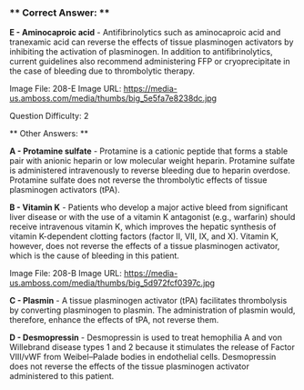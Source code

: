 ### ** Correct Answer: **

**E - Aminocaproic acid** - Antifibrinolytics such as aminocaproic acid and tranexamic acid can reverse the effects of tissue plasminogen activators by inhibiting the activation of plasminogen. In addition to antifibrinolytics, current guidelines also recommend administering FFP or cryoprecipitate in the case of bleeding due to thrombolytic therapy.

Image File: 208-E
Image URL: https://media-us.amboss.com/media/thumbs/big_5e5fa7e8238dc.jpg

Question Difficulty: 2

** Other Answers: **

**A - Protamine sulfate** - Protamine is a cationic peptide that forms a stable pair with anionic heparin or low molecular weight heparin. Protamine sulfate is administered intravenously to reverse bleeding due to heparin overdose. Protamine sulfate does not reverse the thrombolytic effects of tissue plasminogen activators (tPA).

**B - Vitamin K** - Patients who develop a major active bleed from significant liver disease or with the use of a vitamin K antagonist (e.g., warfarin) should receive intravenous vitamin K, which improves the hepatic synthesis of vitamin K-dependent clotting factors (factor II, VII, IX, and X). Vitamin K, however, does not reverse the effects of a tissue plasminogen activator, which is the cause of bleeding in this patient.

Image File: 208-B
Image URL: https://media-us.amboss.com/media/thumbs/big_5d972fcf0397c.jpg

**C - Plasmin** - A tissue plasminogen activator (tPA) facilitates thrombolysis by converting plasminogen to plasmin. The administration of plasmin would, therefore, enhance the effects of tPA, not reverse them.

**D - Desmopressin** - Desmopressin is used to treat hemophilia A and von Willebrand disease types 1 and 2 because it stimulates the release of Factor VIII/vWF from Weibel–Palade bodies in endothelial cells. Desmopressin does not reverse the effects of the tissue plasminogen activator administered to this patient.

